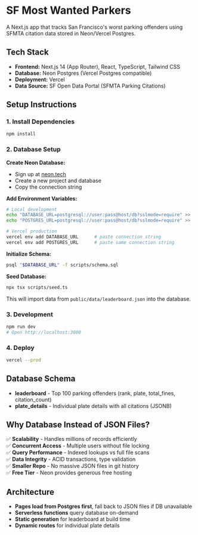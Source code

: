 # SF Most Wanted Parkers

A Next.js app that tracks San Francisco's worst parking offenders using SFMTA citation data stored in Neon/Vercel Postgres.

## Tech Stack

- **Frontend:** Next.js 14 (App Router), React, TypeScript, Tailwind CSS
- **Database:** Neon Postgres (Vercel Postgres compatible)
- **Deployment:** Vercel
- **Data Source:** SF Open Data Portal (SFMTA Parking Citations)

## Setup Instructions

### 1. Install Dependencies

```bash
npm install
```

### 2. Database Setup

**Create Neon Database:**
- Sign up at [neon.tech](https://neon.tech)
- Create a new project and database
- Copy the connection string

**Add Environment Variables:**

```bash
# Local development
echo "DATABASE_URL=postgresql://user:pass@host/db?sslmode=require" >> .env.local
echo "POSTGRES_URL=postgresql://user:pass@host/db?sslmode=require" >> .env.local

# Vercel production
vercel env add DATABASE_URL      # paste connection string
vercel env add POSTGRES_URL      # paste same connection string
```

**Initialize Schema:**

```bash
psql "$DATABASE_URL" -f scripts/schema.sql
```

**Seed Database:**

```bash
npx tsx scripts/seed.ts
```

This will import data from `public/data/leaderboard.json` into the database.

### 3. Development

```bash
npm run dev
# Open http://localhost:3000
```

### 4. Deploy

```bash
vercel --prod
```

## Database Schema

- **leaderboard** - Top 100 parking offenders (rank, plate, total_fines, citation_count)
- **plate_details** - Individual plate details with all citations (JSONB)

## Why Database Instead of JSON Files?

✅ **Scalability** - Handles millions of records efficiently  
✅ **Concurrent Access** - Multiple users without file locking  
✅ **Query Performance** - Indexed lookups vs full file scans  
✅ **Data Integrity** - ACID transactions, type validation  
✅ **Smaller Repo** - No massive JSON files in git history  
✅ **Free Tier** - Neon provides generous free hosting  

## Architecture

- **Pages load from Postgres first**, fall back to JSON files if DB unavailable
- **Serverless functions** query database on-demand
- **Static generation** for leaderboard at build time
- **Dynamic routes** for individual plate details
